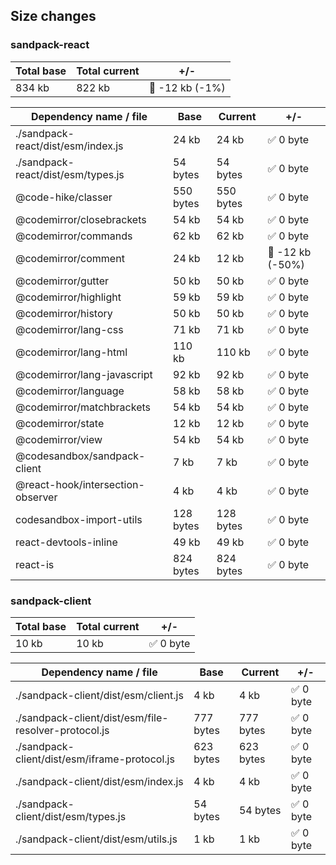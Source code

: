 ## Size changes

### sandpack-react
| Total base | Total current | +/- |
| - | - | - |
| 834 kb | 822 kb | 🎉 -12 kb (-1%) |

| Dependency name / file | Base | Current | +/- |
| - | - | - | - |
| ./sandpack-react/dist/esm/index.js | 24 kb | 24 kb |  ✅ 0 byte | 
| ./sandpack-react/dist/esm/types.js | 54 bytes | 54 bytes |  ✅ 0 byte | 
| @code-hike/classer | 550 bytes | 550 bytes |  ✅ 0 byte | 
| @codemirror/closebrackets | 54 kb | 54 kb |  ✅ 0 byte | 
| @codemirror/commands | 62 kb | 62 kb |  ✅ 0 byte | 
| @codemirror/comment | 24 kb | 12 kb |  🎉 -12 kb (-50%) | 
| @codemirror/gutter | 50 kb | 50 kb |  ✅ 0 byte | 
| @codemirror/highlight | 59 kb | 59 kb |  ✅ 0 byte | 
| @codemirror/history | 50 kb | 50 kb |  ✅ 0 byte | 
| @codemirror/lang-css | 71 kb | 71 kb |  ✅ 0 byte | 
| @codemirror/lang-html | 110 kb | 110 kb |  ✅ 0 byte | 
| @codemirror/lang-javascript | 92 kb | 92 kb |  ✅ 0 byte | 
| @codemirror/language | 58 kb | 58 kb |  ✅ 0 byte | 
| @codemirror/matchbrackets | 54 kb | 54 kb |  ✅ 0 byte | 
| @codemirror/state | 12 kb | 12 kb |  ✅ 0 byte | 
| @codemirror/view | 54 kb | 54 kb |  ✅ 0 byte | 
| @codesandbox/sandpack-client | 7 kb | 7 kb |  ✅ 0 byte | 
| @react-hook/intersection-observer | 4 kb | 4 kb |  ✅ 0 byte | 
| codesandbox-import-utils | 128 bytes | 128 bytes |  ✅ 0 byte | 
| react-devtools-inline | 49 kb | 49 kb |  ✅ 0 byte | 
| react-is | 824 bytes | 824 bytes |  ✅ 0 byte | 
 

### sandpack-client
| Total base | Total current | +/- |
| - | - | - |
| 10 kb | 10 kb | ✅ 0 byte |

| Dependency name / file | Base | Current | +/- |
| - | - | - | - |
| ./sandpack-client/dist/esm/client.js | 4 kb | 4 kb |  ✅ 0 byte | 
| ./sandpack-client/dist/esm/file-resolver-protocol.js | 777 bytes | 777 bytes |  ✅ 0 byte | 
| ./sandpack-client/dist/esm/iframe-protocol.js | 623 bytes | 623 bytes |  ✅ 0 byte | 
| ./sandpack-client/dist/esm/index.js | 4 kb | 4 kb |  ✅ 0 byte | 
| ./sandpack-client/dist/esm/types.js | 54 bytes | 54 bytes |  ✅ 0 byte | 
| ./sandpack-client/dist/esm/utils.js | 1 kb | 1 kb |  ✅ 0 byte | 
 

